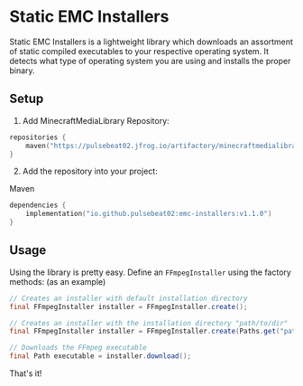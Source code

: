 # Static EMC Installers

Static EMC Installers is a lightweight library which downloads
an assortment of static compiled executables to your respective 
operating system. It detects what type of operating system you are using
and installs the proper binary.

## Setup
1) Add MinecraftMediaLibrary Repository:

```kotlin
repositories {
    maven("https://pulsebeat02.jfrog.io/artifactory/minecraftmedialibrary/")
}
```

2) Add the repository into your project:

Maven
```kotlin
dependencies {
    implementation("io.github.pulsebeat02:emc-installers:v1.1.0")
}
```

## Usage
Using the library is pretty easy. Define an `FFmpegInstaller`
using the factory methods: (as an example)

```java
// Creates an installer with default installation directory
final FFmpegInstaller installer = FFmpegInstaller.create();

// Creates an installer with the installation directory "path/to/dir"
final FFmpegInstaller installer = FFmpegInstaller.create(Paths.get("path/to/dir"));

// Downloads the FFmpeg executable
final Path executable = installer.download();
```

That's it!


